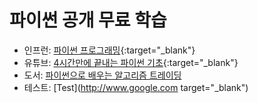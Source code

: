 # 파이썬 공개 무료 학습

  * 인프런: [파이썬 프로그래밍](https://www.inflearn.com/course/%ED%8C%8C%EC%9D%B4%EC%8D%AC-%ED%94%84%EB%A1%9C%EA%B7%B8%EB%9E%98%EB%B0%8D#){:target="_blank"}
  * 유튜브: [4시간만에 끝내는 파이썬 기초](https://www.youtube.com/playlist?list=PLGPF8gvWLYyrkF85itdBHaOLSVbtdzBww){:target="_blank"}
  * 도서: <a href="https://wikidocs.net/book/110" target="_blank">파이썬으로 배우는 알고리즘 트레이딩</a>
  * 테스트: [Test](http://www.google.com target="_blank")
  
